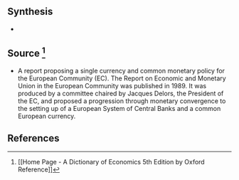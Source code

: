 ## Synthesis
- 
## Source [^1]
- A report proposing a single currency and common monetary policy for the European Community (EC). The Report on Economic and Monetary Union in the European Community was published in 1989. It was produced by a committee chaired by Jacques Delors, the President of the EC, and proposed a progression through monetary convergence to the setting up of a European System of Central Banks and a common European currency.
## References

[^1]: [[Home Page - A Dictionary of Economics 5th Edition by Oxford Reference]]